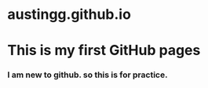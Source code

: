 # austingg.github.io
# This is my first GitHub pages

### I am new to github. so this is for practice.